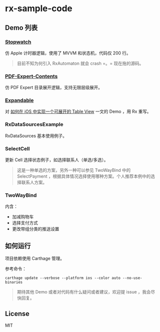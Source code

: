 # rx-sample-code

## Demo 列表

### [Stopwatch](http://7xokf3.com1.z0.glb.clouddn.com/Stopwatch.mov)

仿 Apple 计时器逻辑，使用了 MVVM 和状态机，代码仅 200 行。

> 目前不知为何引入 RxAutomaton 就会 crash =。= 现在拖的源码。

### [PDF-Expert-Contents](http://7xokf3.com1.z0.glb.clouddn.com/pdf-epert-demo-mute.mov)

仿 PDF Expert 目录展开逻辑，支持无限层级展开。

### [Expandable](http://7xokf3.com1.z0.glb.clouddn.com/expanded-sample.mov)

对 [如何在 iOS 中实现一个可展开的 Table View](http://swift.gg/2015/12/03/expandable-table-view/) 一文的 Demo ，用 Rx 重写。

### RxDataSourcesExample

RxDataSources 基本使用例子。

### SelectCell

更新 Cell 选择状态例子，如选择联系人（单选/多选）。

> 这是一种单选的方案，另外一种可以参见 TwoWayBind 中的 SelectPayment ，根据具体情况选择使用哪种方案。个人推荐本例中的选择联系人方案。

### TwoWayBind

内含：

- 加减购物车
- 选择支付方式
- 更改带组分类的推送设置

## 如何运行

项目依赖使用 Carthage 管理。

参考命令：

```
carthage update --verbose --platform ios --color auto --no-use-binaries
```

> 期待其他 Demo 或者对代码有什么疑问或者建议，欢迎提 issue ，我会尽快回复。

## License

MIT

